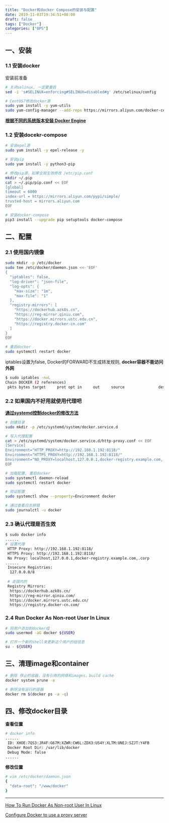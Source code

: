 ```yaml
---
title: "Docker和docker Compose的安装与配置"
date: 2019-11-03T19:34:51+08:00
draft: false
tags: ["Docker"]
categories: ["OPS"]
---
```




## 一、安装
### 1.1 安装docker

安装前准备

```bash
# 关闭selinux, 一定要重启 
sed -i 's#SELINUX=enforcing#SELINUX=disabled#g' /etc/selinux/config

# CentOS7修改docker源
sudo yum install -y yum-utils
sudo yum-config-manager --add-repo https://mirrors.aliyun.com/docker-ce/linux/centos/docker-ce.repo 
```



**[根据不同的系统版本安装 Docker Engine](https://docs.docker.com/engine/install/centos/)**



### 1.2 安装docekr-compose

```bash
# 安装epel源 
sudo yum install -y epel-release -y   

# 安装pip 
sudo yum install -y python3-pip

# 修改pip源，如果全局生效修改 /etc/pip.conf 
mkdir ~/.pip 
cat > ~/.pip/pip.conf << EOF 
[global]
timeout = 6000
index-url = https://mirrors.aliyun.com/pypi/simple/
trusted-host = mirrors.aliyun.com
EOF

# 安装docker-compose
pip3 install --upgrade pip setuptools docker-compose
```

## 二、配置
### 2.1 使用国内镜像
```bash
sudo mkdir -p /etc/docker
sudo tee /etc/docker/daemon.json <<-'EOF'
{
  "iptables": false,
  "log-driver": "json-file",
  "log-opts": {
    "max-size": "1m",
    "max-file": "1"
  },
  "registry-mirrors": [
    "https://dockerhub.azk8s.cn",
    "https://reg-mirror.qiniu.com",
    "https://docker.mirrors.ustc.edu.cn",
    "https://registry.docker-cn.com"
  ]
}
EOF

# 重启docker
sudo systemctl restart docker 
```



iptables设置为false, Docker的FORWARD不生成转发规则, **docker容器不能访问外网**

```bash
$ sudo iptables -nvL
Chain DOCKER (2 references)
 pkts bytes target     prot opt in     out     source               destination
```





### 2.2 如果国内不好用就使用代理吧

[**通过systemd控制docker的修改方法**](https://docs.docker.com/config/daemon/systemd/)

```bash
# 创建目录
sudo mkdir -p /etc/systemd/system/docker.service.d

# 写入代理配置
cat > /etc/systemd/system/docker.service.d/http-proxy.conf << EOF
[Service]
Environment="HTTP_PROXY=http://192.168.1.192:8118/"
Environment="HTTPS_PROXY=http://192.168.1.192:8118/"
Environment="NO_PROXY=localhost,127.0.0.1,docker-registry.example.com,.corp"
EOF

# 加载配置, 重启docker
sudo systemctl daemon-reload
sudo systemctl restart docker 

# 验证配置
sudo systemctl show --property=Environment docker

# 通过查看日志排错 
sudo journalctl -u docker
```



### 2.3 确认代理是否生效

```bash
$ sudo docker info
......
# 设置代理
 HTTP Proxy: http://192.168.1.192:8118/
 HTTPS Proxy: http://192.168.1.192:8118/
 No Proxy: localhost,127.0.0.1,docker-registry.example.com,.corp
......
 Insecure Registries:
  127.0.0.0/8
 
 # 走国内的
 Registry Mirrors:
  https://dockerhub.azk8s.cn/
  https://reg-mirror.qiniu.com/
  https://docker.mirrors.ustc.edu.cn/
  https://registry.docker-cn.com/
```



### 2.4 Run Docker As Non-root User In Linux

```bash
# 将用户添加到docker组
sudo usermod -aG docker ${USER}

# 打开一个新的shell来更新这个用户的组信息
su - ${USER}
```



## 三、清理image和container

```bash
# 删除 停止的容器，没有引用的网络和images，build cache 
docker system prune -a

# 删除没有运行的容器
docker rm $(docker ps -a -q)
```



## 四、修改docker目录

**查看位置**

```bash
# docker info
......
 ID: XHOE:7QS3:JR4F:G67M:XZWR:CW6L:ZDX3:US4Y:XLTM:UNEJ:SZJT:Y4FB
 Docker Root Dir: /var/lib/docker
 Debug Mode: false
......
```



**修改位置**

```bash
# vim /etc/docker/daemon.json 
{
  "data-root": "/www/docker"
}
```


---
[How To Run Docker As Non-root User In Linux](https://ostechnix.com/how-to-run-docker-as-non-root-user-in-linux/)

[Configure Docker to use a proxy server](https://docs.docker.com/network/proxy/)